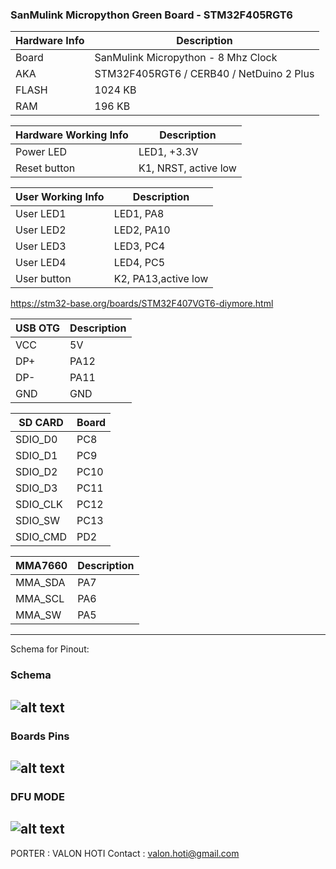 ### SanMulink Micropython Green Board - STM32F405RGT6

|Hardware Info| Description|
|------|------|
|Board|SanMulink Micropython - 8 Mhz Clock|
|AKA|STM32F405RGT6 / CERB40 / NetDuino 2 Plus|
|FLASH| 1024 KB |
|RAM| 196 KB |

|Hardware Working Info| Description|
|------|------|
|Power LED| LED1, +3.3V |
|Reset button| K1, NRST, active low |

|User Working Info| Description|
|------|------|
|User LED1| LED1, PA8  |
|User LED2| LED2, PA10 |
|User LED3| LED3, PC4  |
|User LED4| LED4, PC5  |
|User button| K2, PA13,active low |

https://stm32-base.org/boards/STM32F407VGT6-diymore.html

|USB OTG| Description|
|------|------|
|VCC   | 5V  |
|DP+   | PA12|
|DP-   | PA11|
|GND   | GND |

|SD CARD| Board|
|--------|------|
|SDIO_D0 | PC8  |
|SDIO_D1 | PC9  |
|SDIO_D2 | PC10 |
|SDIO_D3 | PC11 |
|SDIO_CLK| PC12 |
|SDIO_SW | PC13 |
|SDIO_CMD| PD2  |


|MMA7660| Description|
|-------|------|
|MMA_SDA| PA7  |
|MMA_SCL| PA6  |
|MMA_SW | PA5  |


------------------------------------------------------------------------------------------------------------------------------------
Schema for Pinout:
### Schema 
![alt text](https://github.com/valoni/netmf-interpreter4x/blob/master/SanMulink_Micropython/SanMulink_Schema.png "Schema")
------------------------------------------------------------------------------------------------------------------------------------
### Boards Pins
![alt text](https://github.com/valoni/netmf-interpreter4x/blob/master/SanMulink_Micropython/BoardPins.jpg "Pinout")
------------------------------------------------------------------------------------------------------------------------------------
### DFU MODE 
![alt text](https://github.com/valoni/netmf-interpreter4x/blob/master/SanMulink_Micropython/DFU_Mode.jpg "DFU Mode")
------------------------------------------------------------------------------------------------------------------------------------

PORTER : VALON HOTI
Contact : valon.hoti@gmail.com 
